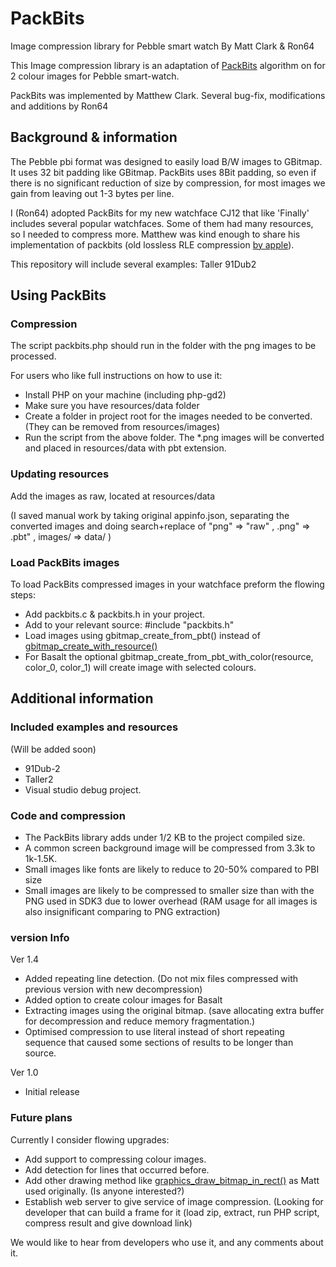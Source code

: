 # PackBits
Image compression library for Pebble smart watch
By Matt Clark & Ron64

This Image compression library is an adaptation of [PackBits](http://en.wikipedia.org/wiki/PackBits) algorithm on for 2 colour images for Pebble smart-watch.

PackBits was implemented by Matthew Clark. Several bug-fix, modifications and additions by Ron64

## Background & information
The Pebble pbi format was designed to easily load B/W images to GBitmap. It uses 32 bit padding like GBitmap. PackBits uses 8Bit padding, so even if there is no significant reduction of size by compression, for most images we gain from leaving out 1-3 bytes per line.

I (Ron64) adopted PackBits for my new watchface CJ12 that like 'Finally' includes several popular watchfaces. Some of them had many resources, so I needed to compress more. Matthew was kind enough to share his implementation of packbits (old lossless RLE compression [by apple](http://web.archive.org/web/20080705155158/http://developer.apple.com/technotes/tn/tn1023.html)). 

This repository will include several examples:
Taller
91Dub2


## Using PackBits

### Compression
The script packbits.php should run in the folder with the png images to be processed.

For users who like full instructions on how to use it:

* Install PHP on your machine (including php-gd2)
* Make sure you have resources/data folder
* Create a folder in project root for the images needed to be converted. (They can be removed from resources/images)
* Run the script from the above folder. The *.png images will be converted and placed in resources/data with pbt extension.

### Updating resources
Add the images as raw, located at resources/data

(I saved manual work by taking original appinfo.json, separating the converted images and doing search+replace of "png" => "raw" , .png" => .pbt" , images/ => data/ )

### Load PackBits images
To load PackBits compressed images in your watchface preform the flowing steps:

* Add packbits.c & packbits.h in your project.
* Add to your relevant source: #include "packbits.h"
* Load images using gbitmap_create_from_pbt() instead of [gbitmap_create_with_resource()](http://developer.getpebble.com/docs/c/Graphics/Graphics_Types/#gbitmap_create_with_resource)
* For Basalt the optional gbitmap_create_from_pbt_with_color(resource, color_0, color_1) will create image with selected colours.

## Additional information

### Included examples and resources
(Will be added soon)
* 91Dub-2
* Taller2
* Visual studio debug project.

### Code and compression 
* The PackBits library adds under 1/2 KB to the project compiled size. 
* A common screen background image will be compressed from 3.3k to 1k-1.5K.
* Small images like fonts are likely to reduce to 20-50% compared to PBI size
* Small images are likely to be compressed to smaller size than with the PNG used in SDK3 due to lower overhead (RAM usage for all images is also insignificant comparing to PNG extraction)


### version Info

Ver 1.4
* Added repeating line detection. (Do not mix files compressed with previous version with new decompression)
* Added option to create colour images for Basalt
* Extracting images using the original bitmap. (save allocating extra buffer for decompression and reduce memory fragmentation.)
* Optimised compression to use literal instead of short repeating sequence that caused some sections of results to be longer than source.

Ver 1.0
* Initial release

### Future plans
Currently I consider flowing upgrades:
* Add support to compressing colour images.
* Add detection for lines that occurred before.
* Add other drawing method like [graphics_draw_bitmap_in_rect()](http://developer.getpebble.com/docs/c/Graphics/Drawing_Primitives/#graphics_draw_bitmap_in_rect) as Matt used originally. (Is anyone interested?)
* Establish web server to give service of image compression. (Looking for developer that can build a frame for it (load zip, extract, run PHP script, compress result and give download link)

We would like to hear from developers who use it, and any comments about it.
